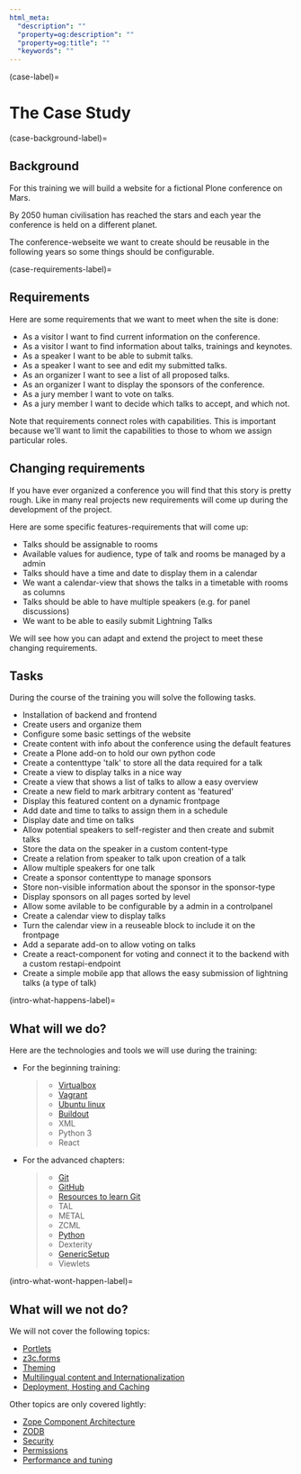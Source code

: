 ```yaml
---
html_meta:
  "description": ""
  "property=og:description": ""
  "property=og:title": ""
  "keywords": ""
---
```


(case-label)=

# The Case Study

(case-background-label)=

## Background

For this training we will build a website for a fictional Plone conference on Mars.

By 2050 human civilisation has reached the stars and each year the conference is held on a different planet.

The conference-webseite we want to create should be reusable in the following years so some things should be configurable.

(case-requirements-label)=

## Requirements

Here are some requirements that we want to meet when the site is done:

- As a visitor I want to find current information on the conference.
- As a visitor I want to find information about talks, trainings and keynotes.
- As a speaker I want to be able to submit talks.
- As a speaker I want to see and edit my submitted talks.
- As an organizer I want to see a list of all proposed talks.
- As an organizer I want to display the sponsors of the conference.
- As a jury member I want to vote on talks.
- As a jury member I want to decide which talks to accept, and which not.

Note that requirements connect roles with capabilities.
This is important because we'll want to limit the capabilities to those to whom we assign particular roles.

## Changing requirements

If you have ever organized a conference you will find that this story is pretty rough.
Like in many real projects new requirements will come up during the development of the project.

Here are some specific features-requirements that will come up:

- Talks should be assignable to rooms
- Available values for audience, type of talk and rooms be managed by a admin
- Talks should have a time and date to display them in a calendar
- We want a calendar-view that shows the talks in a timetable with rooms as columns
- Talks should be able to have multiple speakers (e.g. for panel discussions)
- We want to be able to easily submit Lightning Talks

We will see how you can adapt and extend the project to meet these changing requirements.

## Tasks

During the course of the training you will solve the following tasks.

- Installation of backend and frontend
- Create users and organize them
- Configure some basic settings of the website
- Create content with info about the conference using the default features
- Create a Plone add-on to hold our own python code
- Create a contenttype 'talk' to store all the data required for a talk
- Create a view to display talks in a nice way
- Create a view that shows a list of talks to allow a easy overview
- Create a new field to mark arbitrary content as 'featured'
- Display this featured content on a dynamic frontpage
- Add date and time to talks to assign them in a schedule
- Display date and time on talks
- Allow potential speakers to self-register and then create and submit talks
- Store the data on the speaker in a custom content-type
- Create a relation from speaker to talk upon creation of a talk
- Allow multiple speakers for one talk
- Create a sponsor contenttype to manage sponsors
- Store non-visible information about the sponsor in the sponsor-type
- Display sponsors on all pages sorted by level
- Allow some avilable to be configurable by a admin in a controlpanel
- Create a calendar view to display talks
- Turn the calendar view in a reuseable block to include it on the frontpage
- Add a separate add-on to allow voting on talks
- Create a react-component for voting and connect it to the backend with a custom restapi-endpoint
- Create a simple mobile app that allows the easy submission of lightning talks (a type of talk)

(intro-what-happens-label)=

## What will we do?

Here are the technologies and tools we will use during the training:

- For the beginning training:

  > - [Virtualbox](https://www.virtualbox.org/)
  > - [Vagrant](https://www.vagrantup.com/)
  > - [Ubuntu linux](https://ubuntu.com/)
  > - [Buildout](https://www.buildout.org/en/latest/)
  > - XML
  > - Python 3
  > - React

- For the advanced chapters:

  > - [Git](https://git-scm.com/)
  > - [GitHub](https://github.com)
  > - [Resources to learn Git](https://docs.github.com/en/get-started/quickstart/set-up-git)
  > - TAL
  > - METAL
  > - ZCML
  > - [Python](https://www.python.org)
  > - Dexterity
  > - [GenericSetup](https://docs.plone.org/develop/addons/components/genericsetup.html)
  > - Viewlets

(intro-what-wont-happen-label)=

## What will we not do?

We will not cover the following topics:

- [Portlets](https://docs.plone.org/develop/plone/functionality/portlets.html)
- [z3c.forms](https://docs.plone.org/develop/plone/forms/z3c.form.html)
- [Theming](https://docs.plone.org/adapt-and-extend/theming/index.html)
- [Multilingual content and Internationalization](https://docs.plone.org/develop/plone/i18n/index.html)
- [Deployment, Hosting and Caching](https://docs.plone.org/manage/deploying/index.html)

Other topics are only covered lightly:

- [Zope Component Architecture](https://docs.plone.org/develop/addons/components/index.html)
- [ZODB](https://docs.plone.org/develop/plone/persistency/index.html)
- [Security](https://docs.plone.org/develop/plone/security/index.html)
- [Permissions](https://docs.plone.org/develop/plone/security/permissions.html)
- [Performance and tuning](https://docs.plone.org/manage/deploying/performance/index.html)
